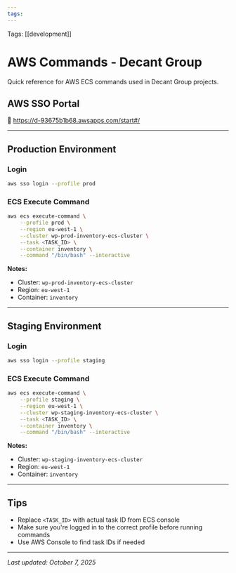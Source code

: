 ```yaml
---
tags:
---
```

Tags: [[development]]
# AWS Commands - Decant Group

Quick reference for AWS ECS commands used in Decant Group projects.

## AWS SSO Portal
🔗 https://d-93675b1b68.awsapps.com/start#/

---

## Production Environment

### Login
```bash
aws sso login --profile prod
```

### ECS Execute Command
```bash
aws ecs execute-command \
    --profile prod \
    --region eu-west-1 \
    --cluster wp-prod-inventory-ecs-cluster \
    --task <TASK_ID> \
    --container inventory \
    --command "/bin/bash" --interactive
```

**Notes:**
- Cluster: `wp-prod-inventory-ecs-cluster`
- Region: `eu-west-1`
- Container: `inventory`

---

## Staging Environment

### Login
```bash
aws sso login --profile staging
```

### ECS Execute Command
```bash
aws ecs execute-command \
    --profile staging \
    --region eu-west-1 \
    --cluster wp-staging-inventory-ecs-cluster \
    --task <TASK_ID> \
    --container inventory \
    --command "/bin/bash" --interactive
```

**Notes:**
- Cluster: `wp-staging-inventory-ecs-cluster`
- Region: `eu-west-1`
- Container: `inventory`

---

## Tips
- Replace `<TASK_ID>` with actual task ID from ECS console
- Make sure you're logged in to the correct profile before running commands
- Use AWS Console to find task IDs if needed

---
*Last updated: October 7, 2025*
